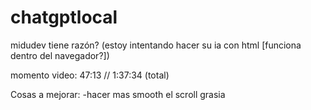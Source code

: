 # chatgptlocal
midudev tiene razón?
(estoy intentando hacer su ia con html [funciona dentro del navegador?])


momento video:
47:13 // 1:37:34 (total)

Cosas a mejorar:
-hacer mas smooth el scroll
grasia
